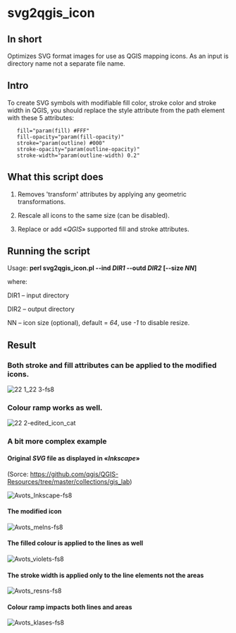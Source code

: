 # svg2qgis_icon

## In short
Optimizes SVG format images for use as QGIS mapping icons. 
As an input is directory name not a separate file name.

## Intro

To create SVG symbols with modifiable fill color, stroke color and 
stroke width in QGIS, you should replace the style attribute from the 
path element with these 5 attributes:

 ```
    fill="param(fill) #FFF"
    fill-opacity="param(fill-opacity)"
    stroke="param(outline) #000"
    stroke-opacity="param(outline-opacity)"
    stroke-width="param(outline-width) 0.2"
```

## What this script does

1. Removes 'transform' attributes by applying any geometric transformations.

2. Rescale all icons to the same size (can be disabled).

3. Replace or add «_QGIS_» supported fill and stroke attributes.

## Running the script


Usage: **perl svg2qgis_icon.pl --ind _DIR1_ --outd _DIR2_ [--size _NN_]**

 where:

  DIR1 – input directory

  DIR2 – output directory
  
  NN   – icon size (optional), default = _64_, use _-1_ to disable resize.

## Result

### Both stroke and fill attributes can be applied to the modified icons.

![22 1_22 3-fs8](https://github.com/user-attachments/assets/57c392f0-7820-45e6-91b8-c7689439b0da)

### Colour ramp works as well.

![22 2-edited_icon_cat](https://github.com/user-attachments/assets/25814246-4386-4f73-84ec-8f70f68578fb)

### A bit more complex example
#### Original *SVG* file as displayed in «*Inkscape*»
(Sorce: https://github.com/qgis/QGIS-Resources/tree/master/collections/gis_lab)

![Avots_Inkscape-fs8](https://github.com/user-attachments/assets/187cdc68-ce50-484d-92bb-904bc2bf9953)

#### The modified icon

![Avots_melns-fs8](https://github.com/user-attachments/assets/bec5e099-201c-40c1-9148-6345aad4c45b)

#### The filled colour is applied to the lines as well

![Avots_violets-fs8](https://github.com/user-attachments/assets/4288c3dd-2c03-49bb-bee3-6509490e49d1)

#### The stroke width is applied only to the line elements not the areas

![Avots_resns-fs8](https://github.com/user-attachments/assets/aa932e97-2222-4b57-874c-c2c9780d55e7)

#### Colour ramp impacts both lines and areas

![Avots_klases-fs8](https://github.com/user-attachments/assets/320b3d06-1ed3-497b-9a34-6273d11fbc20)




